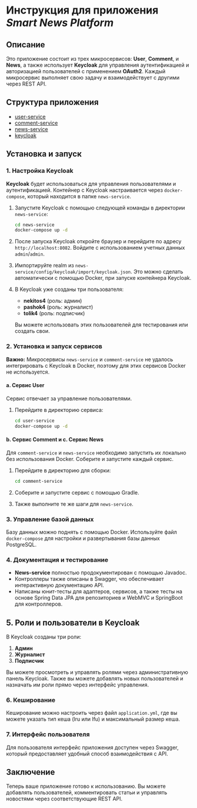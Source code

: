 # Инструкция для приложения _Smart News Platform_

## Описание

Это приложение состоит из трех микросервисов: **User**, **Comment**, и **News**, а также использует **Keycloak** для управления аутентификацией и авторизацией пользователей с применением **OAuth2**. Каждый микросервис выполняет свою задачу и взаимодействует с другими через REST API.

## Структура приложения

- [user-service](https://github.com/nryabchikov/smart-news-platform_user-service)
- [comment-service](https://github.com/nryabchikov/smart-news-platform_comment-service)
- [news-service](https://github.com/nryabchikov/smart-news-platform_news-service)
- [keycloak](https://github.com/nryabchikov/smart-news-platform_news-service/blob/develop/config/keycloak/import/keycloak.json)

## Установка и запуск

### 1. Настройка Keycloak

**Keycloak** будет использоваться для управления пользователями и аутентификацией. Контейнер с Keycloak настраивается через `docker-compose`, который находится в папке `news-service`.

1. Запустите Keycloak с помощью следующей команды в директории `news-service`:

   ```bash
   cd news-service
   docker-compose up -d
   ```

2. После запуска Keycloak откройте браузер и перейдите по адресу `http://localhost:8082`. Войдите с использованием учетных данных `admin`/`admin`.

3. Импортируйте realm из `news-service/config/keycloak/import/keycloak.json`. Это можно сделать автоматически с помощью Docker, при запуске контейнера Keycloak.

4. В Keycloak уже созданы три пользователя:
   - **nekitos4** (роль: админ)
   - **pashok4** (роль: журналист)
   - **tolik4** (роль: подписчик)

   Вы можете использовать этих пользователей для тестирования или создать свои.

### 2. Установка и запуск сервисов

**Важно:** Микросервисы `news-service` и `comment-service` не удалось интегрировать с Keycloak в Docker, поэтому для этих сервисов Docker не используется.

#### a. Сервис User

Сервис отвечает за управление пользователями.

1. Перейдите в директорию сервиса:

   ```bash
   cd user-service
   docker-compose up -d
   ```

#### b. Сервис Comment и c. Сервис News

Для `comment-service` и `news-service` необходимо запустить их локально без использования Docker. Соберите и запустите каждый сервис.

1. Перейдите в директорию для сборки:

   ```bash
   cd comment-service
   ```

2. Соберите и запустите сервис с помощью Gradle.

3. Также выполните те же шаги для `news-service`.

### 3. Управление базой данных

Базу данных можно поднять с помощью Docker. Используйте файл `docker-compose` для настройки и развертывания базы данных PostgreSQL.

### 4. Документация и тестирование

- **News-service** полностью продокументирован с помощью Javadoc.
- Контроллеры также описаны в Swagger, что обеспечивает интерактивную документацию API.
- Написаны юнит-тесты для адаптеров, сервисов, а также тесты на основе Spring Data JPA для репозиториев и WebMVC и SpringBoot для контроллеров.

## 5. Роли и пользователи в Keycloak

В Keycloak созданы три роли:

1. **Админ**
2. **Журналист**
3. **Подписчик**

Вы можете просмотреть и управлять ролями через административную панель Keycloak. Также вы можете добавлять новых пользователей и назначать им роли прямо через интерфейс управления.

### 6. Кеширование

Кеширование можно настроить через файл `application.yml`, где вы можете указать тип кеша (lru или lfu) и максимальный размер кеша.

### 7. Интерфейс пользователя

Для пользователя интерфейс приложения доступен через Swagger, который предоставляет удобный способ взаимодействия с API.

## Заключение

Теперь ваше приложение готово к использованию. Вы можете добавлять пользователей, комментировать статьи и управлять новостями через соответствующие REST API.